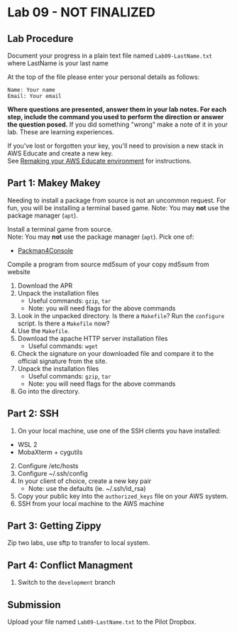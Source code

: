 # Lab 09 - NOT FINALIZED

## Lab Procedure

Document your progress in a plain text file named `Lab09-LastName.txt`  
where LastName is your last name

At the top of the file please enter your personal details as follows:

```
Name: Your name
Email: Your email
```

**Where questions are presented, answer them in your lab notes. For each step, include the command you used to perform the direction or answer the question posed.** If you did something "wrong" make a note of it in your lab. These are learning experiences.

If you've lost or forgotten your key, you'll need to provision a new stack in AWS Educate and create a new key.  
See [Remaking your AWS Educate environment](../../..) for instructions.

## Part 1: Makey Makey

Needing to install a package from source is not an uncommon request. For fun, you will be installing a terminal based game.
Note: You may **not** use the package manager (`apt`).

Install a terminal game from source.  
Note: You may **not** use the package manager (`apt`).
Pick one of:

- [Packman4Console](https://github.com/YoctoForBeaglebone/pacman4console)

Compile a program from source
md5sum of your copy
md5sum from website

1. Download the APR
2. Unpack the installation files
   - Useful commands: `gzip`, `tar`
   - Note: you will need flags for the above commands
3. Look in the unpacked directory. Is there a `Makefile`? Run the `configure` script. Is there a `Makefile` now?
4. Use the `Makefile`.
5. Download the apache HTTP server installation files
   - Useful commands: `wget`
6. Check the signature on your downloaded file and compare it to the official signature from the site.
7. Unpack the installation files
   - Useful commands: `gzip`, `tar`
   - Note: you will need flags for the above commands
8. Go into the directory.

## Part 2: SSH

1. On your local machine, use one of the SSH clients you have installed:

- WSL 2
- MobaXterm + cygutils

2. Configure /etc/hosts
3. Configure ~/.ssh/config
4. In your client of choice, create a new key pair
   - Note: use the defaults (ie. ~/.ssh/id_rsa)
5. Copy your public key into the `authorized_keys` file on your AWS system.
6. SSH from your local machine to the AWS machine

## Part 3: Getting Zippy

Zip two labs, use sftp to transfer to local system.

## Part 4: Conflict Managment

1. Switch to the `development` branch

## Submission

Upload your file named `Lab09-LastName.txt` to the Pilot Dropbox.
